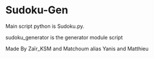 # Sudoku-Gen

Main script python is Sudoku.py.

sudoku_generator is the generator module script


Made By Zaïr_KSM and Matchoum alias Yanis and Matthieu
